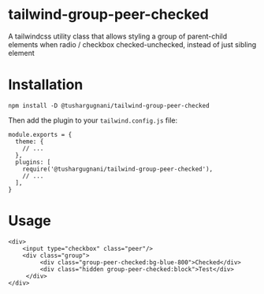 # tailwind-group-peer-checked
A tailwindcss utility class that allows styling a group of parent-child elements when radio / checkbox checked-unchecked, instead of just sibling element

# Installation

```
npm install -D @tushargugnani/tailwind-group-peer-checked
```

Then add the plugin to your `tailwind.config.js` file:

```
module.exports = {
  theme: {
    // ...
  },
  plugins: [
    require('@tushargugnani/tailwind-group-peer-checked'),
    // ...
  ],
}
```

# Usage

```
<div>
    <input type="checkbox" class="peer"/>
    <div class="group">
         <div class="group-peer-checked:bg-blue-800">Checked</div>
         <div class="hidden group-peer-checked:block">Test</div>
     </div>
</div>
```
